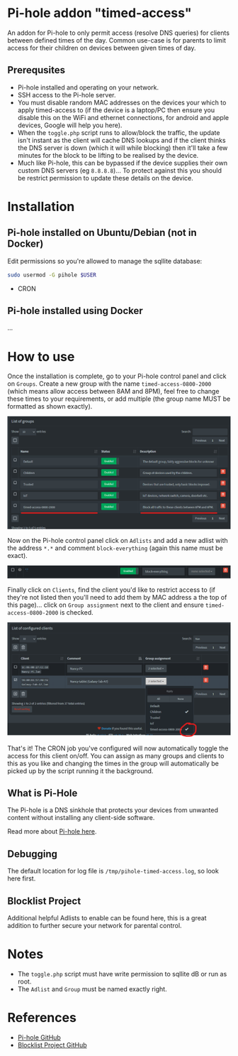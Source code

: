 # Pi-hole addon "timed-access"

An addon for Pi-hole to only permit access (resolve DNS queries) for clients between defined times of the day. Common use-case is for parents to limit access for their children on devices between given times of day.

## Prerequsites

- Pi-hole installed and operating on your network.
- SSH access to the Pi-hole server.
- You must disable random MAC addresses on the devices your which to apply timed-access to (if the device is a laptop/PC then ensure you disable this on the WiFi and ethernet connections, for android and apple devices, Google will help you here).
- When the `toggle.php` script runs to allow/block the traffic, the update isn't instant as the client will cache DNS lookups and if the client thinks the DNS server is down (which it will while blocking) then it'll take a few minutes for the block to be lifting to be realised by the device.
- Much like Pi-hole, this can be bypassed if the device supplies their own custom DNS servers (eg `8.8.8.8`)... To protect against this you should be restrict permission to update these details on the device.

# Installation 

## Pi-hole installed on Ubuntu/Debian (not in Docker)

Edit permissions so you're allowed to manage the sqllite database:

```bash
sudo usermod -G pihole $USER
```

- CRON


## Pi-hole installed using Docker

...


# How to use

Once the installation is complete, go to your Pi-hole control panel and click on `Groups`. Create a new group with the name `timed-access-0800-2000` (which means allow access between 8AM and 8PM), feel free to change these times to your requirements, or add multiple (the group name MUST be formatted as shown exactly).

![Group](https://github.com/harrywebster/pi-hole-addon-timed-access/blob/main/screenshot/group.png?raw=true)

Now on the Pi-hole control panel click on `Adlists` and add a new adlist with the address `*.*` and comment `block-everything` (again this name must be exact).

![Adlist](https://github.com/harrywebster/pi-hole-addon-timed-access/blob/main/screenshot/adlist.png?raw=true)

Finally click on `Clients`, find the client you'd like to restrict access to (if they're not listed then you'll need to add them by MAC address a the top of this page)... click on `Group assignment` next to the client and ensure `timed-access-0800-2000` is checked.

![Client](https://github.com/harrywebster/pi-hole-addon-timed-access/blob/main/screenshot/client.png?raw=true)

That's it! The CRON job you've configured will now automatically toggle the access for this client on/off. You can assign as many groups and clients to this as you like and changing the times in the group will automatically be picked up by the script running it the background.

## What is Pi-Hole

The Pi-hole is a DNS sinkhole that protects your devices from unwanted content without installing any client-side software. 

Read more about [Pi-hole here](https://github.com/pi-hole/pi-hole).

## Debugging

The default location for log file is `/tmp/pihole-timed-access.log`, so look here first.

## Blocklist Project

Additional helpful Adlists to enable can be found here, this is a great addition to further secure your network for parental control.

# Notes

- The `toggle.php` script must have write permission to sqllite dB or run as root.
- The `Adlist` and `Group` must be named exactly right.

# References

- [Pi-hole GitHub](https://github.com/pi-hole/pi-hole)
- [Blocklist Project GitHub](https://github.com/blocklistproject/Lists)

